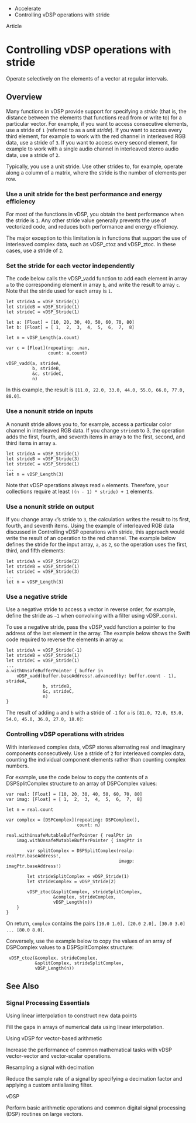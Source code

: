 

- Accelerate
-  Controlling vDSP operations with stride 

Article

# Controlling vDSP operations with stride

Operate selectively on the elements of a vector at regular intervals.

## Overview

Many functions in vDSP provide support for specifying a *stride* (that is, the distance between the elements that functions read from or write to) for a particular vector. For example, if you want to access consecutive elements, use a stride of `1` (referred to as a *unit stride*). If you want to access every third element, for example to work with the red channel in interleaved RGB data, use a stride of `3`. If you want to access every second element, for example to work with a single audio channel in interleaved stereo audio data, use a stride of `2`.

Typically, you use a unit stride. Use other strides to, for example, operate along a column of a matrix, where the stride is the number of elements per row.

### Use a unit stride for the best performance and energy efficiency

For most of the functions in vDSP, you obtain the best performance when the stride is `1`. Any other stride value generally prevents the use of vectorized code, and reduces both performance and energy efficiency.

The major exception to this limitation is in functions that support the use of interleaved complex data, such as vDSP_ctoz and vDSP_ztoc. In these cases, use a stride of `2`.

### Set the stride for each vector independently

The code below calls the vDSP_vadd function to add each element in array `a` to the corresponding element in array `b`, and write the result to array `c`. Note that the stride used for each array is `1`.

```
let strideA = vDSP_Stride(1)
let strideB = vDSP_Stride(1)
let strideC = vDSP_Stride(1)

let a: [Float] = [10, 20, 30, 40, 50, 60, 70, 80]
let b: [Float] = [ 1,  2,  3,  4,  5,  6,  7,  8]

let n = vDSP_Length(a.count)

var c = [Float](repeating: .nan,
                count: a.count)

vDSP_vadd(a, strideA,
          b, strideB,
          &c, strideC,
          n)
```

In this example, the result is `[11.0, 22.0, 33.0, 44.0, 55.0, 66.0, 77.0, 88.0]`.

### Use a nonunit stride on inputs

A nonunit stride allows you to, for example, access a particular color channel in interleaved RGB data. If you change `strideB` to 3, the operation adds the first, fourth, and seventh items in array `b` to the first, second, and third items in array `a`.

```
let strideA = vDSP_Stride(1)
let strideB = vDSP_Stride(3)
let strideC = vDSP_Stride(1)
...
let n = vDSP_Length(3)
```

Note that vDSP operations always read `n` elements. Therefore, your collections require at least `((n - 1) * stride) + 1` elements.

### Use a nonunit stride on output

If you change array `c`’s stride to `3`, the calculation writes the result to its first, fourth, and seventh items. Using the example of interleaved RGB data discussed in Controlling vDSP operations with stride, this approach would write the result of an operation to the red channel. The example below defines the stride for the input array, `a`, as `2`, so the operation uses the first, third, and fifth elements:

```
let strideA = vDSP_Stride(2)
let strideB = vDSP_Stride(1)
let strideC = vDSP_Stride(3)
...
let n = vDSP_Length(3)
```

### Use a negative stride

Use a negative stride to access a vector in reverse order, for example, define the stride as `−1` when convolving with a filter using vDSP_conv).

To use a negative stride, pass the vDSP_vadd function a pointer to the address of the last element in the array. The example below shows the Swift code required to reverse the elements in array `a`:

```
let strideA = vDSP_Stride(-1)
let strideB = vDSP_Stride(1)
let strideC = vDSP_Stride(1)
...
a.withUnsafeBufferPointer { buffer in
    vDSP_vadd(buffer.baseAddress!.advanced(by: buffer.count - 1), strideA,
              b, strideB,
              &c, strideC,
              n)
}
```

The result of adding `a` and `b` with a stride of `-1` for `a` is `[81.0, 72.0, 63.0, 54.0, 45.0, 36.0, 27.0, 18.0]`:

### Controlling vDSP operations with strides

With interleaved complex data, vDSP stores alternating real and imaginary components consecutively. Use a stride of `2` for interleaved complex data, counting the individual component elements rather than counting complex numbers.

For example, use the code below to copy the contents of a DSPSplitComplex structure to an array of DSPComplex values:

```
var real: [Float] = [10, 20, 30, 40, 50, 60, 70, 80]
var imag: [Float] = [ 1,  2,  3,  4,  5,  6,  7,  8]

let n = real.count

var complex = [DSPComplex](repeating: DSPComplex(),
                           count: n)

real.withUnsafeMutableBufferPointer { realPtr in
    imag.withUnsafeMutableBufferPointer { imagPtr in

        var splitComplex = DSPSplitComplex(realp: realPtr.baseAddress!,
                                           imagp: imagPtr.baseAddress!)

        let strideSplitComplex = vDSP_Stride(1)
        let strideComplex = vDSP_Stride(2)

        vDSP_ztoc(&splitComplex, strideSplitComplex,
                  &complex, strideComplex,
                  vDSP_Length(n))
    }
}
```

On return, `complex` contains the pairs `[10.0 1.0], [20.0 2.0], [30.0 3.0] ... [80.0 8.0]`.

Conversely, use the example below to copy the values of an array of DSPComplex values to a DSPSplitComplex structure:

```
 vDSP_ctoz(&complex, strideComplex,
           &splitComplex, strideSplitComplex,
           vDSP_Length(n))
```

## See Also

### Signal Processing Essentials

Using linear interpolation to construct new data points

Fill the gaps in arrays of numerical data using linear interpolation.

Using vDSP for vector-based arithmetic

Increase the performance of common mathematical tasks with vDSP vector-vector and vector-scalar operations.

Resampling a signal with decimation

Reduce the sample rate of a signal by specifying a decimation factor and applying a custom antialiasing filter.

vDSP

Perform basic arithmetic operations and common digital signal processing (DSP) routines on large vectors.

